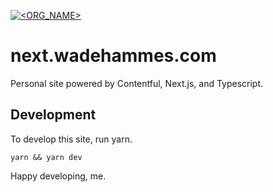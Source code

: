 [![<ORG_NAME>](https://circleci.com/gh/wadehammes/next.wadehammes.com.svg?style=svg)](https://github.com/wadehammes/next.wadehammes.com)

# next.wadehammes.com

Personal site powered by Contentful, Next.js, and Typescript.

## Development

To develop this site, run yarn.

```
yarn && yarn dev
```

Happy developing, me.
